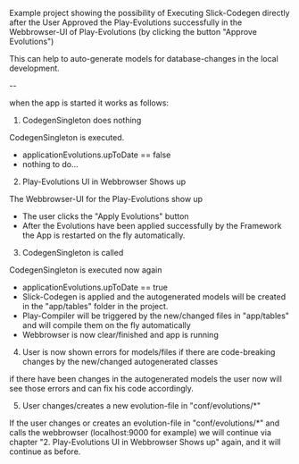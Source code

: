 Example project showing the possibility of Executing Slick-Codegen directly after the User Approved the Play-Evolutions
successfully in the Webbrowser-UI of Play-Evolutions (by clicking the button "Approve Evolutions")

This can help to auto-generate models for database-changes in the local development.

--

when the app is started it works as follows:

1. CodegenSingleton does nothing 

CodegenSingleton is executed. 
- applicationEvolutions.upToDate == false
- nothing to do...
    
2. Play-Evolutions UI in Webbrowser Shows up

The Webbrowser-UI for the Play-Evolutions show up
- The user clicks the "Apply Evolutions" button
- After the Evolutions have been applied successfully by the Framework the App is restarted on the fly automatically.
    
3. CodegenSingleton is called

CodegenSingleton is executed now again
- applicationEvolutions.upToDate == true
- Slick-Codegen is applied and the autogenerated models will be created in the "app/tables" folder in the project.
- Play-Compiler will be triggered by the new/changed files in "app/tables" and will compile them on the fly automatically
- Webbrowser is now clear/finished and app is running
    
4. User is now shown errors for models/files if there are code-breaking changes by the new/changed autogenerated classes 
   
if there have been changes in the autogenerated models the user now will see those errors and can fix his code accordingly.
    
5. User changes/creates a new evolution-file in "conf/evolutions/*"

If the user changes or creates an evolution-file in "conf/evolutions/*" and calls the webbrowser (localhost:9000 for example)
we will continue via chapter "2. Play-Evolutions UI in Webbrowser Shows up" again, and it will continue as before.


